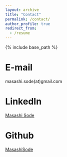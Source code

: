 ```yaml
---
layout: archive
title: "Contact"
permalink: /contact/
author_profile: true
redirect_from:
  - /resume
---
```


{% include base_path %}

# E-mail

masashi.sode(at)gmail.com

# LinkedIn

[Masashi Sode](https://www.linkedin.com/in/masashisode/)

# Github

[MasashiSode](https://github.com/MasashiSode)
